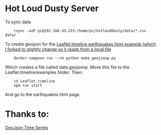 # Hot Loud Dusty Server

To sync data

        rsync -azP pi@192.168.43.233:/home/pi/hotlouddusty/data/*.csv data/

To create geojson for the [Leaflet.timeline earthquakes.html example (which I forked to slightly change so it reads from a local file](https://github.com/ssuffian/Leaflet.timeline)
        
        docker-compose run --rm python make_geojsonp.py

Which creates a file called data.geojsonp. Move this file to the Leaflet.timeline/examples folder. Then:

        cd Leaflet.timeline
        npm run start

And go to the earthquakes.html page.

# Thanks to:
[GeoJson Time Series](https://github.com/skeate/Leaflet.timeline)

